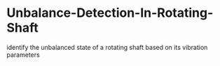 # Unbalance-Detection-In-Rotating-Shaft
 identify the unbalanced state of a rotating shaft based on its vibration parameters
